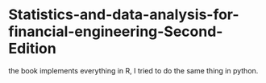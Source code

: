 # Statistics-and-data-analysis-for-financial-engineering-Second-Edition
the book implements everything in R, I tried to do the same thing in python.
